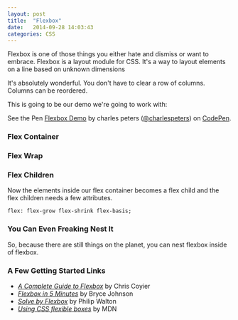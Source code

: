 ```yaml
---
layout: post
title:  "Flexbox"
date:   2014-09-28 14:03:43
categories: CSS
---
```


Flexbox is one of those things you either hate and dismiss or want to embrace. Flexbox is a layout module for CSS. It's a way to layout elements on a line based on unknown dimensions

It's absolutely wonderful. You don't have to clear a row of columns. Columns can be reordered.

This is going to be our demo we're going to work with:

<p data-height="268" data-theme-id="4981" data-slug-hash="iEyfG" data-default-tab="result" data-user="charlespeters" class='codepen'>See the Pen <a href='http://codepen.io/charlespeters/pen/iEyfG/'>Flexbox Demo</a> by charles peters (<a href='http://codepen.io/charlespeters'>@charlespeters</a>) on <a href='http://codepen.io'>CodePen</a>.</p>
<script async src="//codepen.io/assets/embed/ei.js"></script>

### Flex Container

### Flex Wrap

### Flex Children

Now the elements inside our flex container becomes a flex child and the flex children needs a few attributes.

<pre><code class="language-css">flex: flex-grow flex-shrink flex-basis;</code></pre>

### You Can Even Freaking Nest It

So, because there are still things on the planet, you can nest flexbox inside of flexbox.

### A Few Getting Started Links

- [_A Complete Guide to Flexbox_](http://css-tricks.com/snippets/css/a-guide-to-flexbox/) by Chris Coyier
- [_Flexbox in 5 Minutes_](devbryce.com/site/flexbox/) by Bryce Johnson
- [_Solve by Flexbox_](http://philipwalton.github.io/solved-by-flexbox/) by Philip Walton
- [_Using CSS flexible boxes_](https://developer.mozilla.org/en-US/docs/Web/Guide/CSS/Flexible_boxes) by MDN
